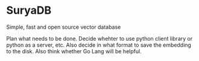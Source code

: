 # SuryaDB
Simple, fast and open source vector database


Plan what needs to be done. 
Decide whehter to use python client library or python as a server, etc. 
Also decide in what format to save the embedding to the disk.
Also think whether Go Lang will be helpful.